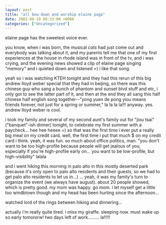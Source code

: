 ```yaml
---
layout: post
title: "all bow down and worship elaine page"
date: 2002-08-19 09:33:00 +0000
categories: ["Uncategorized"]
---
```


elaine page has the sweetest voice ever. 

you know, when i was born, the musical *cats* had just come out and everybody was talking about it, and my parents tell me that one of my first experiences at the house in rhode island was in front of the tv, and i was crying, and the evening news showed a clip of elaine page singing "memory" and i quieted down and listened =) i like that song. 

yeah so i was watching KTEH tonight and they had this rerun of this big andrew lloyd weber special that they had in beijing, so there was this chinese guy who sang a bunch of phantom and sunset blvd stuff and etc, i only got to see the latter part of it, and then at the end they all sang this half chinese half english song together--"yong yuen de pong yiou means friends forever, not just for a spring or summer," la la la la!!! anyway. yes. andrew lloyd weber is cool. 

i took my family and several of my second aunt's family out for "jiou tsai" ("banquet"-ish dinner) tonight, to celebrate my first summer with a paycheck... hee hee heeee =) so that was the first time i ever put a really big meal on my credit card. well, the first time i put that much $ on my credit card i think. yeah, it was fun. so much about office politics, man. "you don't want to be too high-profile because people will get jealous of you, especially if you're high-profile early on... you want to be low-profile, but high-visibility" lalala

and i went hiking this morning in palo alto in this mostly deserted park (because it's only open to palo alto residents and their guests, so we had to get palo alto residents to let us in...) ... yeah, it was my family's turn to organize the event (we always have august). about 20 people showed, which is pretty good. my mom was happy. go mom. i let myself get a little too windblown though and my head has been hurting since the afternoon... 

watched lord of the rings between hiking and dinnering...

actually i'm really quite tired. i miss my giraffe. sleeping now. must wake up so early tomororw! two days left of work......... la!!!!!